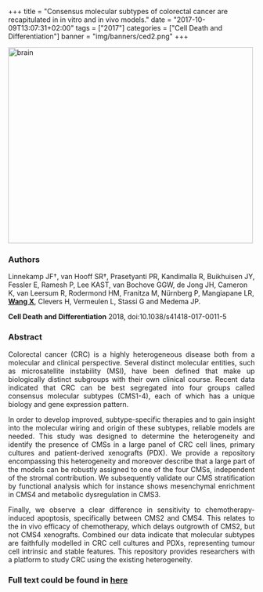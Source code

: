 +++
title = "Consensus molecular subtypes of colorectal cancer are recapitulated in in vitro and in vivo models."
date = "2017-10-09T13:07:31+02:00"
tags = ["2017"]
categories = ["Cell Death and Differentiation"]
banner = "img/banners/ced2.png"
+++

<img src="/img/banners/ced2.png" width= "500" height="400" alt="brain" align=center />

### **Authors**

Linnekamp JF†, van Hooff SR†, Prasetyanti PR, Kandimalla R, Buikhuisen JY, Fessler E, Ramesh P, Lee KAST, van Bochove GGW, de Jong JH, Cameron K, van Leersum R, Rodermond HM, Franitza M, Nürnberg P, Mangiapane LR, **<u>Wang X</u>**, Clevers H, Vermeulen L, Stassi G and Medema JP.

**Cell Death and Differentiation** 2018, doi:10.1038/s41418-017-0011-5

### **Abstract**

<p align="justify">Colorectal cancer (CRC) is a highly heterogeneous disease both from a molecular and clinical perspective. Several distinct molecular entities, such as microsatellite instability (MSI), have been defined that make up biologically distinct subgroups with their own clinical course. Recent data indicated that CRC can be best segregated into four groups called consensus molecular subtypes (CMS1-4), each of which has a unique biology and gene expression pattern. 

<p align="justify">In order to develop improved, subtype-specific therapies and to gain insight into the molecular wiring and origin of these subtypes, reliable models are needed. This study was designed to determine the heterogeneity and identify the presence of CMSs in a large panel of CRC cell lines, primary cultures and patient-derived xenografts (PDX). We provide a repository encompassing this heterogeneity and moreover describe that a large part of the models can be robustly assigned to one of the four CMSs, independent of the stromal contribution. We subsequently validate our CMS stratification by functional analysis which for instance shows mesenchymal enrichment in CMS4 and metabolic dysregulation in CMS3. 

<p align="justify">Finally, we observe a clear difference in sensitivity to chemotherapy-induced apoptosis, specifically between CMS2 and CMS4. This relates to the in vivo efficacy of chemotherapy, which delays outgrowth of CMS2, but not CMS4 xenografts. Combined our data indicate that molecular subtypes are faithfully modelled in CRC cell cultures and PDXs, representing tumour cell intrinsic and stable features. This repository provides researchers with a platform to study CRC using the existing heterogeneity.

### **Full text could be found in [here](https://www.ncbi.nlm.nih.gov/pubmed/29305587)**